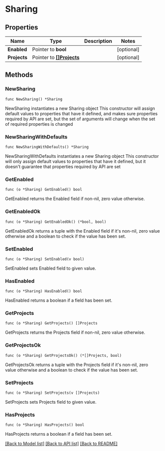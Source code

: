 # Sharing

## Properties

Name | Type | Description | Notes
------------ | ------------- | ------------- | -------------
**Enabled** | Pointer to **bool** |  | [optional] 
**Projects** | Pointer to [**[]Projects**](Projects.md) |  | [optional] 

## Methods

### NewSharing

`func NewSharing() *Sharing`

NewSharing instantiates a new Sharing object
This constructor will assign default values to properties that have it defined,
and makes sure properties required by API are set, but the set of arguments
will change when the set of required properties is changed

### NewSharingWithDefaults

`func NewSharingWithDefaults() *Sharing`

NewSharingWithDefaults instantiates a new Sharing object
This constructor will only assign default values to properties that have it defined,
but it doesn't guarantee that properties required by API are set

### GetEnabled

`func (o *Sharing) GetEnabled() bool`

GetEnabled returns the Enabled field if non-nil, zero value otherwise.

### GetEnabledOk

`func (o *Sharing) GetEnabledOk() (*bool, bool)`

GetEnabledOk returns a tuple with the Enabled field if it's non-nil, zero value otherwise
and a boolean to check if the value has been set.

### SetEnabled

`func (o *Sharing) SetEnabled(v bool)`

SetEnabled sets Enabled field to given value.

### HasEnabled

`func (o *Sharing) HasEnabled() bool`

HasEnabled returns a boolean if a field has been set.

### GetProjects

`func (o *Sharing) GetProjects() []Projects`

GetProjects returns the Projects field if non-nil, zero value otherwise.

### GetProjectsOk

`func (o *Sharing) GetProjectsOk() (*[]Projects, bool)`

GetProjectsOk returns a tuple with the Projects field if it's non-nil, zero value otherwise
and a boolean to check if the value has been set.

### SetProjects

`func (o *Sharing) SetProjects(v []Projects)`

SetProjects sets Projects field to given value.

### HasProjects

`func (o *Sharing) HasProjects() bool`

HasProjects returns a boolean if a field has been set.


[[Back to Model list]](../README.md#documentation-for-models) [[Back to API list]](../README.md#documentation-for-api-endpoints) [[Back to README]](../README.md)


